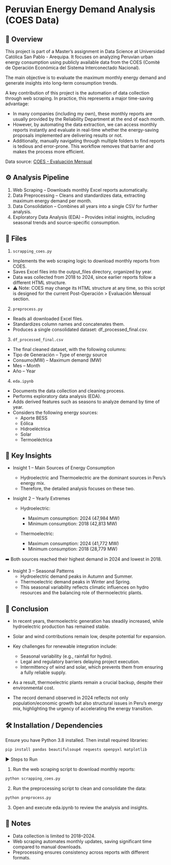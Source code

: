 # Peruvian Energy Demand Analysis (COES Data)
## 📌 Overview

This project is part of a Master’s assignment in Data Science at Universidad Católica San Pablo - Arequipa. It focuses on analyzing Peruvian urban energy consumption using publicly available data from the COES (Comité de Operación Económica del Sistema Interconectado Nacional).

The main objective is to evaluate the maximum monthly energy demand and generate insights into long-term consumption trends.

A key contribution of this project is the automation of data collection through web scraping. In practice, this represents a major time-saving advantage:

- In many companies (including my own), these monthly reports are usually provided by the Reliability Department at the end of each month.
- However, by automating the data extraction, we can access monthly reports instantly and evaluate in real-time whether the energy-saving proposals implemented are delivering results or not.
- Additionally, manually navigating through multiple folders to find reports is tedious and error-prone. This workflow removes that barrier and makes the process more efficient.

Data source: [COES - Evaluación Mensual](https://www.coes.org.pe/Portal/PostOperacion/Informes/EvaluacionMensual)

## ⚙️ Analysis Pipeline

1. Web Scraping – Downloads monthly Excel reports automatically.
2. Data Preprocessing – Cleans and standardizes data, extracting maximum energy demand per month.
3. Data Consolidation – Combines all years into a single CSV for further analysis.
4. Exploratory Data Analysis (EDA) – Provides initial insights, including seasonal trends and source-specific consumption.

## 📂 Files
1. `scrapping_coes.py`

- Implements the web scraping logic to download monthly reports from COES.
- Saves Excel files into the output_files directory, organized by year.
- Data was collected from 2018 to 2024, since earlier reports follow a different HTML structure.
- ⚠️ Note: COES may change its HTML structure at any time, so this script is designed for the current Post-Operación > Evaluación Mensual section.

2. `preprocess.py`

- Reads all downloaded Excel files.
- Standardizes column names and concatenates them.
- Produces a single consolidated dataset: df_processed_final.csv.

3. `df_processed_final.csv`

- The final cleaned dataset, with the following columns:
- Tipo de Generación – Type of energy source
- Consumo(MW) – Maximum demand (MW)
- Mes – Month
- Año – Year

4. `eda.ipynb`

- Documents the data collection and cleaning process.
- Performs exploratory data analysis (EDA).
- Adds derived features such as seasons to analyze demand by time of year.
- Considers the following energy sources:
  - Aporte BESS
  - Eólica
  - Hidroeléctrica
  - Solar
  - Termoeléctrica

## 🔎 Key Insights
* Insight 1 – Main Sources of Energy Consumption
  - Hydroelectric and Thermoelectric are the dominant sources in Peru’s energy mix.
  - Therefore, the detailed analysis focuses on these two.

* Insight 2 – Yearly Extremes
  - Hydroelectric:
    - Maximum consumption: 2024 (47,984 MW)
    - Minimum consumption: 2018 (42,813 MW)

  - Thermoelectric:
    - Maximum consumption: 2024 (41,772 MW)
    - Minimum consumption: 2018 (28,779 MW)

➡️ Both sources reached their highest demand in 2024 and lowest in 2018.

* Insight 3 – Seasonal Patterns
  - Hydroelectric demand peaks in Autumn and Summer.
  - Thermoelectric demand peaks in Winter and Spring.
  - This seasonal variability reflects climatic influences on hydro resources and the balancing role of thermoelectric plants.

## 📌 Conclusion

- In recent years, thermoelectric generation has steadily increased, while hydroelectric production has remained stable.
- Solar and wind contributions remain low, despite potential for expansion.
- Key challenges for renewable integration include:
  - Seasonal variability (e.g., rainfall for hydro).
  - Legal and regulatory barriers delaying project execution.
  - Intermittency of wind and solar, which prevents them from ensuring a fully reliable supply.

- As a result, thermoelectric plants remain a crucial backup, despite their environmental cost.
- The record demand observed in 2024 reflects not only population/economic growth but also structural issues in Peru’s energy mix, highlighting the urgency of accelerating the energy transition.

## 🛠️ Installation / Dependencies
Ensure you have Python 3.8 installed. Then install required libraries:
```bash
pip install pandas beautifulsoup4 requests openpyxl matplotlib
```


▶️ Steps to Run

1. Run the web scraping script to download monthly reports:
```bash
python scrapping_coes.py
```

2. Run the preprocessing script to clean and consolidate the data:
```bash
python preprocess.py
```

3. Open and execute eda.ipynb to review the analysis and insights.

## 📌 Notes

- Data collection is limited to 2018–2024.
- Web scraping automates monthly updates, saving significant time compared to manual downloads.
- Preprocessing ensures consistency across reports with different formats.



